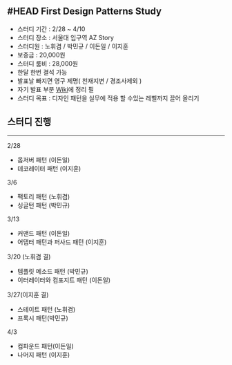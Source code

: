 #HEAD First Design Patterns Study
-----------------------------------------------------
 - 스터디 기간 : 2/28 ~ 4/10
 - 스터디 장소 : 서울대 입구역 AZ Story
 - 스터디원 : 노휘겸 / 박민규 / 이돈일 / 이지훈
 - 보증금 : 20,000원 
 - 스터디 룸비 : 28,000원
 - 한달 한번 결석 가능
 - 발표날 빠지면 영구 제명( 천재지변 / 경조사제외 )
 - 자기 발표 부분 [Wiki](https://github.com/KWSStudy/DesignPartterns/wiki)에 정리 필
 - 스터디 목표 : 디자인 패턴을 실무에 적용 할 수있는 레벨까지 끌어 올리기 
 
## 스터디 진행
----------------------------------------------------
2/28 
- 옵저버 패턴 (이돈일)
- 데코레이터 패턴 (이지훈)

3/6
- 팩토리 패턴 (노휘겸)
- 싱글턴 패턴 (박민규)

3/13
- 커맨드 패턴 (이돈일)
- 어댑터 패턴과 퍼사드 패턴 (이지훈)

3/20 (노휘겸 결)
- 템플릿 메소드 패턴 (박민규)
- 이터레이터와 컴포지트 패턴 (이돈일)

3/27(이지훈 결) 
- 스테이트 패턴 (노휘겸)
- 프록시 패턴(박민규)

4/3
- 컴파운드 패턴(이돈일)
- 나머지 패턴 (이지훈)
